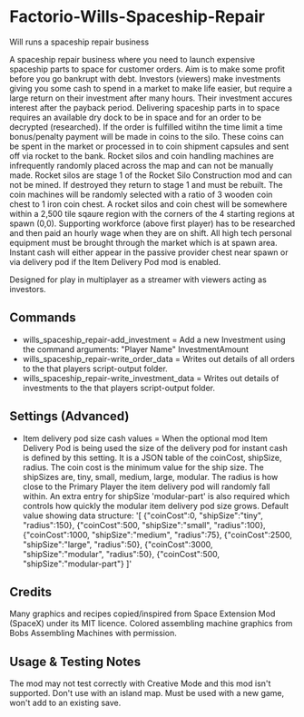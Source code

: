 # Factorio-Wills-Spaceship-Repair
Will runs a spaceship repair business


A spaceship repair business where you need to launch expensive spaceship parts to space for customer orders. Aim is to make some profit before you go bankrupt with debt. Investors (viewers) make investments giving you some cash to spend in a market to make life easier, but require a large return on their investment after many hours. Their investment accures interest after the payback period.
Delivering spaceship parts in to space requires an available dry dock to be in space and for an order to be decrypted (researched). If the order is fulfilled witihn the time limit a time bonus/penalty payment will be made in coins to the silo. These coins can be spent in the market or processed in to coin shipment capsules and sent off via rocket to the bank.
Rocket silos and coin handling machines are infrequently randomly placed across the map and can not be manually made. Rocket silos are stage 1 of the Rocket Silo Construction mod and can not be mined. If destroyed they return to stage 1 and must be rebuilt. The coin machines will be randomly selected with a ratio of 3 wooden coin chest to 1 iron coin chest. A rocket silos and coin chest will be somewhere within a 2,500 tile sqaure region with the corners of the 4 starting regions at spawn (0,0).
Supporting workforce (above first player) has to be researched and then paid an hourly wage when they are on shift.
All high tech personal equipment must be brought through the market which is at spawn area.
Instant cash will either appear in the passive provider chest near spawn or via delivery pod if the Item Delivery Pod mod is enabled.

Designed for play in multiplayer as a streamer with viewers acting as investors.


Commands
------

- wills_spaceship_repair-add_investment = Add a new Investment using the command arguments: "Player Name" InvestmentAmount
- wills_spaceship_repair-write_order_data = Writes out details of all orders to the that players script-output folder.
- wills_spaceship_repair-write_investment_data = Writes out details of investments to the that players script-output folder.


Settings (Advanced)
-------

- Item delivery pod size cash values = When the optional mod Item Delivery Pod is being used the size of the delivery pod for instant cash is defined by this setting. It is a JSON table of the coinCost, shipSize, radius. The coin cost is the minimum value for the ship size. The shipSizes are, tiny, small, medium, large, modular. The radius is how close to the Primary Player the item delivery pod will randomly fall within. An extra entry for shipSize 'modular-part' is also required which controls how quickly the modular item delivery pod size grows. Default value showing data structure:
'[ {"coinCost":0, "shipSize":"tiny", "radius":150}, {"coinCost":500, "shipSize":"small", "radius":100}, {"coinCost":1000, "shipSize":"medium", "radius":75}, {"coinCost":2500, "shipSize":"large", "radius":50}, {"coinCost":3000, "shipSize":"modular", "radius":50}, {"coinCost":500, "shipSize":"modular-part"} ]'


Credits
-----
Many graphics and recipes copied/inspired from Space Extension Mod (SpaceX) under its MIT licence.
Colored assembling machine graphics from Bobs Assembling Machines with permission.


Usage & Testing Notes
------
The mod may not test correctly with Creative Mode and this mod isn't supported.
Don't use with an island map.
Must be used with a new game, won't add to an existing save.